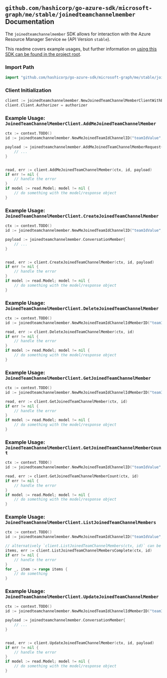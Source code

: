
## `github.com/hashicorp/go-azure-sdk/microsoft-graph/me/stable/joinedteamchannelmember` Documentation

The `joinedteamchannelmember` SDK allows for interaction with the Azure Resource Manager Service `me` (API Version `stable`).

This readme covers example usages, but further information on [using this SDK can be found in the project root](https://github.com/hashicorp/go-azure-sdk/tree/main/docs).

### Import Path

```go
import "github.com/hashicorp/go-azure-sdk/microsoft-graph/me/stable/joinedteamchannelmember"
```


### Client Initialization

```go
client := joinedteamchannelmember.NewJoinedTeamChannelMemberClientWithBaseURI("https://management.azure.com")
client.Client.Authorizer = authorizer
```


### Example Usage: `JoinedTeamChannelMemberClient.AddMeJoinedTeamChannelMember`

```go
ctx := context.TODO()
id := joinedteamchannelmember.NewMeJoinedTeamIdChannelID("teamIdValue", "channelIdValue")

payload := joinedteamchannelmember.AddMeJoinedTeamChannelMemberRequest{
	// ...
}


read, err := client.AddMeJoinedTeamChannelMember(ctx, id, payload)
if err != nil {
	// handle the error
}
if model := read.Model; model != nil {
	// do something with the model/response object
}
```


### Example Usage: `JoinedTeamChannelMemberClient.CreateJoinedTeamChannelMember`

```go
ctx := context.TODO()
id := joinedteamchannelmember.NewMeJoinedTeamIdChannelID("teamIdValue", "channelIdValue")

payload := joinedteamchannelmember.ConversationMember{
	// ...
}


read, err := client.CreateJoinedTeamChannelMember(ctx, id, payload)
if err != nil {
	// handle the error
}
if model := read.Model; model != nil {
	// do something with the model/response object
}
```


### Example Usage: `JoinedTeamChannelMemberClient.DeleteJoinedTeamChannelMember`

```go
ctx := context.TODO()
id := joinedteamchannelmember.NewMeJoinedTeamIdChannelIdMemberID("teamIdValue", "channelIdValue", "conversationMemberIdValue")

read, err := client.DeleteJoinedTeamChannelMember(ctx, id)
if err != nil {
	// handle the error
}
if model := read.Model; model != nil {
	// do something with the model/response object
}
```


### Example Usage: `JoinedTeamChannelMemberClient.GetJoinedTeamChannelMember`

```go
ctx := context.TODO()
id := joinedteamchannelmember.NewMeJoinedTeamIdChannelIdMemberID("teamIdValue", "channelIdValue", "conversationMemberIdValue")

read, err := client.GetJoinedTeamChannelMember(ctx, id)
if err != nil {
	// handle the error
}
if model := read.Model; model != nil {
	// do something with the model/response object
}
```


### Example Usage: `JoinedTeamChannelMemberClient.GetJoinedTeamChannelMemberCount`

```go
ctx := context.TODO()
id := joinedteamchannelmember.NewMeJoinedTeamIdChannelID("teamIdValue", "channelIdValue")

read, err := client.GetJoinedTeamChannelMemberCount(ctx, id)
if err != nil {
	// handle the error
}
if model := read.Model; model != nil {
	// do something with the model/response object
}
```


### Example Usage: `JoinedTeamChannelMemberClient.ListJoinedTeamChannelMembers`

```go
ctx := context.TODO()
id := joinedteamchannelmember.NewMeJoinedTeamIdChannelID("teamIdValue", "channelIdValue")

// alternatively `client.ListJoinedTeamChannelMembers(ctx, id)` can be used to do batched pagination
items, err := client.ListJoinedTeamChannelMembersComplete(ctx, id)
if err != nil {
	// handle the error
}
for _, item := range items {
	// do something
}
```


### Example Usage: `JoinedTeamChannelMemberClient.UpdateJoinedTeamChannelMember`

```go
ctx := context.TODO()
id := joinedteamchannelmember.NewMeJoinedTeamIdChannelIdMemberID("teamIdValue", "channelIdValue", "conversationMemberIdValue")

payload := joinedteamchannelmember.ConversationMember{
	// ...
}


read, err := client.UpdateJoinedTeamChannelMember(ctx, id, payload)
if err != nil {
	// handle the error
}
if model := read.Model; model != nil {
	// do something with the model/response object
}
```
